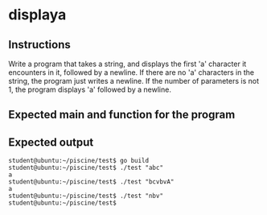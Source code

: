 # displaya

## Instructions

Write a program that takes a string, and displays the first 'a' character it
encounters in it, followed by a newline. If there are no 'a' characters in the
string, the program just writes a newline. If the number of parameters is not
1, the program displays 'a' followed by a newline.

## Expected main and function for the program

## Expected output

```console
student@ubuntu:~/piscine/test$ go build
student@ubuntu:~/piscine/test$ ./test "abc"
a
student@ubuntu:~/piscine/test$ ./test "bcvbvA"
a
student@ubuntu:~/piscine/test$ ./test "nbv"
student@ubuntu:~/piscine/test$
```